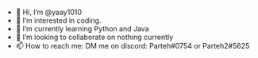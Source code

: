 - 👋 Hi, I’m @yaay1010
- 👀 I’m interested in coding.
- 🌱 I’m currently learning Python and Java
- 💞️ I’m looking to collaborate on nothing currently
- 📫 How to reach me: DM me on discord: Parteh#0754 or Parteh2#5625

<!---
yaay1010/yaay1010 is a ✨ special ✨ repository because its `README.md` (this file) appears on your GitHub profile.
You can click the Preview link to take a look at your changes.
--->
